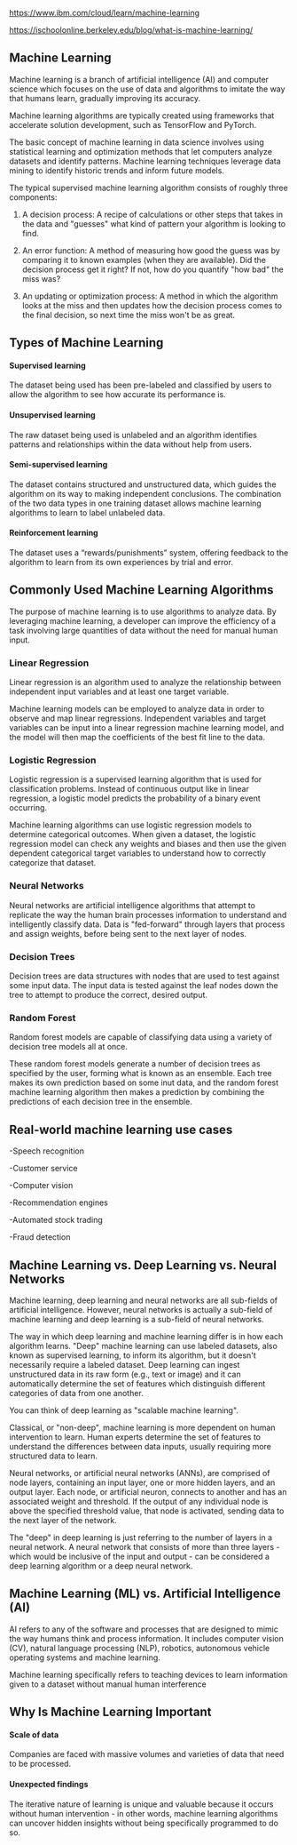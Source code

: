 https://www.ibm.com/cloud/learn/machine-learning

https://ischoolonline.berkeley.edu/blog/what-is-machine-learning/

## Machine Learning ##

Machine learning is a branch of artificial intelligence (AI) and computer science which focuses on the use of data and algorithms to imitate the way that humans learn, gradually improving its accuracy.

Machine learning algorithms are typically created using frameworks that accelerate solution development, such as TensorFlow and PyTorch.

The basic concept of machine learning in data science involves using statistical learning and optimization methods that let computers analyze datasets and identify patterns. Machine learning techniques leverage data mining to identify historic trends and inform future models.

The typical supervised machine learning algorithm consists of roughly three components:

1. A decision process: A recipe of calculations or other steps that takes in the data and "guesses" what kind of pattern your algorithm is looking to find.

2. An error function: A method of measuring how good the guess was by comparing it to known examples (when they are available). Did the decision process get it right? If not, how do you quantify "how bad" the miss was?

3. An updating or optimization process: A method in which the algorithm looks at the miss and then updates how the decision process comes to the final decision, so next time the miss won't be as great.

## Types of Machine Learning ##

#### Supervised learning #####

The dataset being used has been pre-labeled and classified by users to allow the algorithm to see how accurate its performance is.

#### Unsupervised learning ####

The raw dataset being used is unlabeled and an algorithm identifies patterns and relationships within the data without help from users.

#### Semi-supervised learning ####

The dataset contains structured and unstructured data, which guides the algorithm on its way to making independent conclusions. The combination of the two data types in one training dataset allows machine learning algorithms to learn to label unlabeled data.

#### Reinforcement learning ####

The dataset uses a “rewards/punishments” system, offering feedback to the algorithm to learn from its own experiences by trial and error.

## Commonly Used Machine Learning Algorithms ##

The purpose of machine learning is to use algorithms to analyze data. By leveraging machine learning, a developer can improve the efficiency of a task involving large quantities of data without the need for manual human input.

### Linear Regression ### 

Linear regression is an algorithm used to analyze the relationship between independent input variables and at least one target variable.

Machine learning models can be employed to analyze data in order to observe and map linear regressions. Independent variables and target variables can be input into a linear regression machine learning model, and the model will then map the coefficients of the best fit line to the data.

### Logistic Regression ### 

Logistic regression is a supervised learning algorithm that is used for classification problems. Instead of continuous output like in linear regression, a logistic model predicts the probability of a binary event occurring.

Machine learning algorithms can use logistic regression models to determine categorical outcomes. When given a dataset, the logistic regression model can check any weights and biases and then use the given dependent categorical target variables to understand how to correctly categorize that dataset.

### Neural Networks ### 

Neural networks are artificial intelligence algorithms that attempt to replicate the way the human brain processes information to understand and intelligently classify data. Data is "fed-forward" through layers that process and assign weights, before being sent to the next layer of nodes.

### Decision Trees ### 

Decision trees are data structures with nodes that are used to test against some input data. The input data is tested against the leaf nodes down the tree to attempt to produce the correct, desired output.

### Random Forest ###

Random forest models are capable of classifying data using a variety of decision tree models all at once.

These random forest models generate a number of decision trees as specified by the user, forming what is known as an ensemble. Each tree makes its own prediction based on some inut data, and the random forest machine learning algorithm then makes a prediction by combining the predictions of each decision tree in the ensemble.

## Real-world machine learning use cases ##

  -Speech recognition

  -Customer service

  -Computer vision

  -Recommendation engines

  -Automated stock trading

  -Fraud detection

## Machine Learning vs. Deep Learning vs. Neural Networks ##

Machine learning, deep learning and neural networks are all sub-fields of artificial intelligence. However, neural networks is actually a sub-field of machine learning and deep learning is a sub-field of neural networks.

The way in which deep learning and machine learning differ is in how each algorithm learns. "Deep" machine learning can use labeled datasets, also known as supervised learning, to inform its algorithm, but it doesn't necessarily require a labeled dataset. Deep learning can ingest unstructured data in its raw form (e.g., text or image) and it can automatically determine the set of features which distinguish different categories of data from one another.

You can think of deep learning as "scalable machine learning".

Classical, or "non-deep", machine learning is more dependent on human intervention to learn. Human experts determine the set of features to understand the differences between data inputs, usually requiring more structured data to learn.

Neural networks, or artificial neural networks (ANNs), are comprised of node layers, containing an input layer, one or more hidden layers, and an output layer. Each node, or artificial neuron, connects to another and has an associated weight and threshold. If the output of any individual node is above the specified threshold value, that node is activated, sending data to the next layer of the network.

The "deep" in deep learning is just referring to the number of layers in a neural network. A neural network that consists of more than three layers - which would be inclusive of the input and output - can be considered a deep learning algorithm or a deep neural network.

## Machine Learning (ML) vs. Artificial Intelligence (AI) ##

AI refers to any of the software and processes that are designed to mimic the way humans think and process information. It includes computer vision (CV), natural language processing (NLP), robotics, autonomous vehicle operating systems and machine learning.

Machine learning specifically refers to teaching devices to learn information given to a dataset without manual human interference

## Why Is Machine Learning Important ##

#### Scale of data ####

Companies are faced with massive volumes and varieties of data that need to be processed.

#### Unexpected findings ####

The iterative nature of learning is unique and valuable because it occurs without human intervention - in other words, machine learning algorithms can uncover hidden insights without being specifically programmed to do so.

